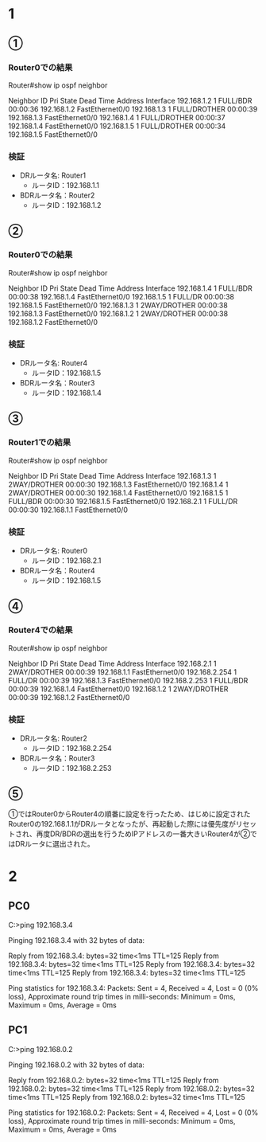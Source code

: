 # 1
## ①
### Router0での結果
Router#show ip ospf neighbor 


Neighbor ID     Pri   State           Dead Time   Address         Interface
192.168.1.2       1   FULL/BDR        00:00:36    192.168.1.2     FastEthernet0/0
192.168.1.3       1   FULL/DROTHER    00:00:39    192.168.1.3     FastEthernet0/0
192.168.1.4       1   FULL/DROTHER    00:00:37    192.168.1.4     FastEthernet0/0
192.168.1.5       1   FULL/DROTHER    00:00:34    192.168.1.5     FastEthernet0/0


### 検証
- DRルータ名: Router1
	- ルータID：192.168.1.1
- BDRルータ名：Router2
	- ルータID：192.168.1.2

## ②
### Router0での結果
Router#show ip ospf neighbor 


Neighbor ID     Pri   State           Dead Time   Address         Interface
192.168.1.4       1   FULL/BDR        00:00:38    192.168.1.4     FastEthernet0/0
192.168.1.5       1   FULL/DR         00:00:38    192.168.1.5     FastEthernet0/0
192.168.1.3       1   2WAY/DROTHER    00:00:38    192.168.1.3     FastEthernet0/0
192.168.1.2       1   2WAY/DROTHER    00:00:38    192.168.1.2     FastEthernet0/0

### 検証
- DRルータ名: Router4
	- ルータID：192.168.1.5
- BDRルータ名：Router3
	- ルータID：192.168.1.4

## ③
### Router1での結果
Router#show ip ospf neighbor 


Neighbor ID     Pri   State           Dead Time   Address         Interface
192.168.1.3       1   2WAY/DROTHER    00:00:30    192.168.1.3     FastEthernet0/0
192.168.1.4       1   2WAY/DROTHER    00:00:30    192.168.1.4     FastEthernet0/0
192.168.1.5       1   FULL/BDR        00:00:30    192.168.1.5     FastEthernet0/0
192.168.2.1       1   FULL/DR         00:00:30    192.168.1.1     FastEthernet0/0

### 検証
- DRルータ名: Router0
	- ルータID：192.168.2.1
- BDRルータ名：Router4
	- ルータID：192.168.1.5

## ④
### Router4での結果
Router#show ip ospf neighbor 


Neighbor ID     Pri   State           Dead Time   Address         Interface
192.168.2.1       1   2WAY/DROTHER    00:00:39    192.168.1.1     FastEthernet0/0
192.168.2.254     1   FULL/DR         00:00:39    192.168.1.3     FastEthernet0/0
192.168.2.253     1   FULL/BDR        00:00:39    192.168.1.4     FastEthernet0/0
192.168.1.2       1   2WAY/DROTHER    00:00:39    192.168.1.2     FastEthernet0/0

### 検証
- DRルータ名: Router2
	- ルータID：192.168.2.254
- BDRルータ名：Router3
	- ルータID：192.168.2.253

## ⑤
①ではRouter0からRouter4の順番に設定を行ったため、はじめに設定されたRouter0の192.168.1.1がDRルータとなったが、再起動した際には優先度がリセットされ、再度DR/BDRの選出を行うためIPアドレスの一番大きいRouter4が②ではDRルータに選出された。



# 2
## PC0
C:\>ping 192.168.3.4

Pinging 192.168.3.4 with 32 bytes of data:

Reply from 192.168.3.4: bytes=32 time<1ms TTL=125
Reply from 192.168.3.4: bytes=32 time<1ms TTL=125
Reply from 192.168.3.4: bytes=32 time<1ms TTL=125
Reply from 192.168.3.4: bytes=32 time<1ms TTL=125

Ping statistics for 192.168.3.4:
    Packets: Sent = 4, Received = 4, Lost = 0 (0% loss),
Approximate round trip times in milli-seconds:
    Minimum = 0ms, Maximum = 0ms, Average = 0ms

## PC1
C:\>ping 192.168.0.2

Pinging 192.168.0.2 with 32 bytes of data:

Reply from 192.168.0.2: bytes=32 time<1ms TTL=125
Reply from 192.168.0.2: bytes=32 time<1ms TTL=125
Reply from 192.168.0.2: bytes=32 time<1ms TTL=125
Reply from 192.168.0.2: bytes=32 time<1ms TTL=125

Ping statistics for 192.168.0.2:
    Packets: Sent = 4, Received = 4, Lost = 0 (0% loss),
Approximate round trip times in milli-seconds:
    Minimum = 0ms, Maximum = 0ms, Average = 0ms



